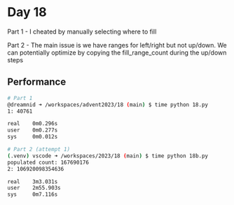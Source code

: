 # Day 18

Part 1 - I cheated by manually selecting where to fill

Part 2 - The main issue is we have ranges for left/right but not up/down.
           We can potentially optimize by copying the fill_range_count during the up/down steps 
## Performance
```bash
# Part 1
@dreamnid ➜ /workspaces/advent2023/18 (main) $ time python 18.py
1: 40761

real    0m0.296s
user    0m0.277s
sys     0m0.012s

# Part 2 (attempt 1)
(.venv) vscode ➜ /workspaces/2023/18 (main) $ time python 18b.py
populated count: 167690176
2: 106920098354636

real    3m3.031s
user    2m55.903s
sys     0m7.116s
```